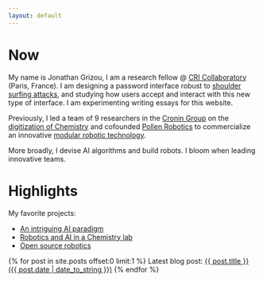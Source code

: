 ```yaml
---
layout: default
---
```


# Now

<!-- https://nownownow.com/about -->

My name is Jonathan Grizou, I am a research fellow @ [CRI Collaboratory](https://research.cri-paris.org) (Paris, France). I am designing a password interface robust to [shoulder surfing attacks](https://en.wikipedia.org/wiki/Shoulder_surfing_(computer_security)), and studying how users accept and interact with this new type of interface. I am experimenting writing essays for this website.

Previously, I led a team of 9 researchers in the [Cronin Group](http://www.chem.gla.ac.uk/cronin/) on the [digitization of Chemistry](projects/chemobot) and cofounded [Pollen Robotics](https://www.pollen-robotics.com/) to commercialize an innovative [modular robotic technology](https://www.luos-robotics.com/en/).

More broadly, I devise AI algorithms and build robots. I bloom when leading innovative teams.

# Highlights

My favorite projects:

- [An intriguing AI paradigm](projects/thesis)
- [Robotics and AI in a Chemistry lab](projects/chemobot)
- [Open source robotics](projects/open_robotics)


{% for post in site.posts offset:0 limit:1 %}
Latest blog post: <a href="{{ site.baseurl }}{{ post.url }}">{{ post.title }} ({{ post.date | date_to_string }})</a>
{% endfor %}

<!--

I experiment writing essays:

- Automating everything, what for? Cooperation over competition
- Problems I had with teaching
- Nature useless vs permaculture
- The feeling of useless actions
- Paralysis of being
- Goal-babble your life
- Trust is the fuel of a heathy society, not blockchain
- Make the invisible visible (hand washing vs putting a sleep)

-->

<!-- ---

<div align="center">
  {% for link in site.navbar-links %}
        <a href="{{ site.baseurl }}{{ link[1] }}">[{{ link[0] }}]</a>
  {% endfor %}
</div> -->

